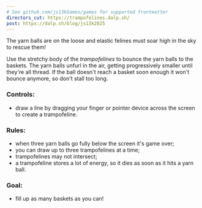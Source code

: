 ```yaml
---
# See github.com/js13kGames/games for supported frontmatter
directors_cut: https://trampofelines.dalp.sh/
post: https://dalp.sh/blog/js13k2025
---
```

The yarn balls are on the loose and elastic felines must soar high in the sky to rescue them!

Use the stretchy body of the *trampofelines* to bounce the yarn balls to the baskets.
The yarn balls unfurl in the air, getting progressively smaller until they're all thread. If the ball doesn't reach a basket soon enough it won't bounce anymore, so don't stall too long.

### Controls:
* draw a line by dragging your finger or pointer device across the screen to create a trampofeline.

### Rules:
* when three yarn balls go fully below the screen it's game over;
* you can draw up to three trampofelines at a time;
* trampofelines may not intersect;
* a trampofeline stores a lot of energy, so it dies as soon as it hits a yarn ball.

### Goal:
* fill up as many baskets as you can!